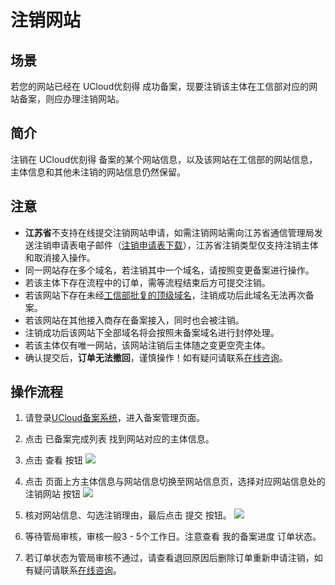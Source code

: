 

# 注销网站

## 场景

若您的网站已经在 UCloud优刻得 成功备案，现要注销该主体在工信部对应的网站备案，则应办理注销网站。

## 简介

注销在 UCloud优刻得 备案的某个网站信息，以及该网站在工信部的网站信息，主体信息和其他未注销的网站信息仍然保留。

## 注意

- **江苏省**不支持在线提交注销网站申请，如需注销网站需向江苏省通信管理局发送注销申请表电子邮件（[注销申请表下载](https://static.ucloud.cn/0a995a4272af495796593e69981e512f.doc)），江苏省注销类型仅支持注销主体和取消接入操作。
- 同一网站存在多个域名，若注销其中一个域名，请按照变更备案进行操作。 
- 若该主体下存在流程中的订单，需等流程结束后方可提交注销。
- 若该网站下存在未经[工信部批复的顶级域名](http://domain.miit.gov.cn/)，注销成功后此域名无法再次备案。 
- 若该网站在其他接入商存在备案接入，同时也会被注销。
- 注销成功后该网站下全部域名将会按照未备案域名进行封停处理。
- 若该主体仅有唯一网站，该网站注销后主体随之变更空壳主体。
- 确认提交后，**订单无法撤回**，谨慎操作！如有疑问请联系[在线咨询](https://spt.ucloud.cn/30002)。 

## 操作流程

1. 请登录[UCloud备案系统](https://console.ucloud.cn/icp/)，进入备案管理页面。  

2. 点击 已备案完成列表 找到网站对应的主体信息。 

3. 点击 查看 按钮 
   ![](https://static.ucloud.cn/bef3d32cdd484d79a1bfa4adb7b22699.png)
   
4. 点击 页面上方主体信息与网站信息切换至网站信息页，选择对应网站信息处的 注销网站 按钮 
   ![](https://static.ucloud.cn/888c97c0b6809c8d0caf4844977c5212.png)
   
5. 核对网站信息、勾选注销理由，最后点击 提交 按钮。
   ![](https://static.ucloud.cn/141d661b937cc73c1d27a54db32e1f1e.png)
   
   
   
6. 等待管局审核，审核一般3 - 5个工作日。注意查看 我的备案进度 订单状态。  

8. 若订单状态为管局审核不通过，请查看退回原因后删除订单重新申请注销，如有疑问请联系[在线咨询](https://spt.ucloud.cn/30002)。